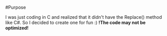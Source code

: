 #Purpose

I was just coding in C and realized that it didn't have the Replace() method like C#. So I decided to create one for fun :)
**!The code may not be optimized!**
